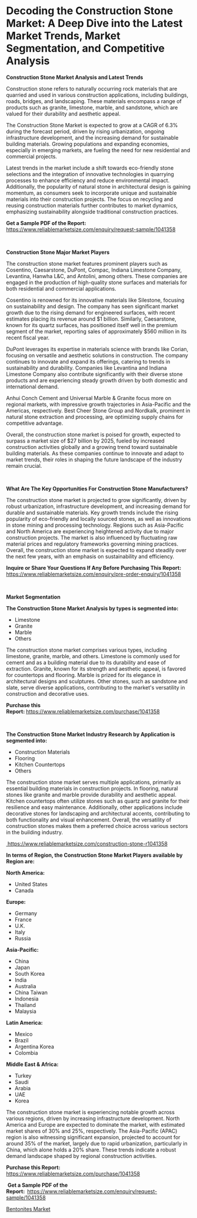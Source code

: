 <p><h1>Decoding the Construction Stone Market: A Deep Dive into the Latest Market Trends, Market Segmentation, and Competitive Analysis</h1></p><p><strong>Construction Stone Market Analysis and Latest Trends</strong></p>
<p><p>Construction stone refers to naturally occurring rock materials that are quarried and used in various construction applications, including buildings, roads, bridges, and landscaping. These materials encompass a range of products such as granite, limestone, marble, and sandstone, which are valued for their durability and aesthetic appeal.</p><p>The Construction Stone Market is expected to grow at a CAGR of 6.3% during the forecast period, driven by rising urbanization, ongoing infrastructure development, and the increasing demand for sustainable building materials. Growing populations and expanding economies, especially in emerging markets, are fueling the need for new residential and commercial projects. </p><p>Latest trends in the market include a shift towards eco-friendly stone selections and the integration of innovative technologies in quarrying processes to enhance efficiency and reduce environmental impact. Additionally, the popularity of natural stone in architectural design is gaining momentum, as consumers seek to incorporate unique and sustainable materials into their construction projects. The focus on recycling and reusing construction materials further contributes to market dynamics, emphasizing sustainability alongside traditional construction practices.</p></p>
<p><strong>Get a Sample PDF of the Report:&nbsp;</strong> <a href="https://www.reliablemarketsize.com/enquiry/request-sample/1041358?utm_campaign=2634&utm_medium=2&utm_source=Github&utm_content=ia&utm_term=31032025&utm_id=construction-stone">https://www.reliablemarketsize.com/enquiry/request-sample/1041358</a></p>
<p>&nbsp;</p>
<p><strong>Construction Stone Major Market Players</strong></p>
<p><p>The construction stone market features prominent players such as Cosentino, Caesarstone, DuPont, Compac, Indiana Limestone Company, Levantina, Hanwha L&C, and Antolini, among others. These companies are engaged in the production of high-quality stone surfaces and materials for both residential and commercial applications.</p><p>Cosentino is renowned for its innovative materials like Silestone, focusing on sustainability and design. The company has seen significant market growth due to the rising demand for engineered surfaces, with recent estimates placing its revenue around $1 billion. Similarly, Caesarstone, known for its quartz surfaces, has positioned itself well in the premium segment of the market, reporting sales of approximately $560 million in its recent fiscal year.</p><p>DuPont leverages its expertise in materials science with brands like Corian, focusing on versatile and aesthetic solutions in construction. The company continues to innovate and expand its offerings, catering to trends in sustainability and durability. Companies like Levantina and Indiana Limestone Company also contribute significantly with their diverse stone products and are experiencing steady growth driven by both domestic and international demand.</p><p>Anhui Conch Cement and Universal Marble & Granite focus more on regional markets, with impressive growth trajectories in Asia-Pacific and the Americas, respectively. Best Cheer Stone Group and Nordkalk, prominent in natural stone extraction and processing, are optimizing supply chains for competitive advantage. </p><p>Overall, the construction stone market is poised for growth, expected to surpass a market size of $27 billion by 2025, fueled by increased construction activities globally and a growing trend toward sustainable building materials. As these companies continue to innovate and adapt to market trends, their roles in shaping the future landscape of the industry remain crucial.</p></p>
<p>&nbsp;</p>
<p><strong>What Are The Key Opportunities For Construction Stone Manufacturers?</strong></p>
<p><p>The construction stone market is projected to grow significantly, driven by robust urbanization, infrastructure development, and increasing demand for durable and sustainable materials. Key growth trends include the rising popularity of eco-friendly and locally sourced stones, as well as innovations in stone mining and processing technology. Regions such as Asia-Pacific and North America are experiencing heightened activity due to major construction projects. The market is also influenced by fluctuating raw material prices and regulatory frameworks governing mining practices. Overall, the construction stone market is expected to expand steadily over the next few years, with an emphasis on sustainability and efficiency.</p></p>
<p><strong>Inquire or Share Your Questions If Any Before Purchasing This Report:</strong> <a href="https://www.reliablemarketsize.com/enquiry/pre-order-enquiry/1041358?utm_campaign=2634&utm_medium=2&utm_source=Github&utm_content=ia&utm_term=31032025&utm_id=construction-stone">https://www.reliablemarketsize.com/enquiry/pre-order-enquiry/1041358</a></p>
<p>&nbsp;</p>
<p><strong>Market Segmentation</strong></p>
<p><strong>The Construction Stone Market Analysis by types is segmented into:</strong></p>
<p><ul><li>Limestone</li><li>Granite</li><li>Marble</li><li>Others</li></ul></p>
<p><p>The construction stone market comprises various types, including limestone, granite, marble, and others. Limestone is commonly used for cement and as a building material due to its durability and ease of extraction. Granite, known for its strength and aesthetic appeal, is favored for countertops and flooring. Marble is prized for its elegance in architectural designs and sculptures. Other stones, such as sandstone and slate, serve diverse applications, contributing to the market's versatility in construction and decorative uses.</p></p>
<p><strong>Purchase this Report:&nbsp;</strong><a href="https://www.reliablemarketsize.com/purchase/1041358?utm_campaign=2634&utm_medium=2&utm_source=Github&utm_content=ia&utm_term=31032025&utm_id=construction-stone">https://www.reliablemarketsize.com/purchase/1041358</a></p>
<p>&nbsp;</p>
<p><strong>The Construction Stone Market Industry Research by Application is segmented into:</strong></p>
<p><ul><li>Construction Materials</li><li>Flooring</li><li>Kitchen Countertops</li><li>Others</li></ul></p>
<p><p>The construction stone market serves multiple applications, primarily as essential building materials in construction projects. In flooring, natural stones like granite and marble provide durability and aesthetic appeal. Kitchen countertops often utilize stones such as quartz and granite for their resilience and easy maintenance. Additionally, other applications include decorative stones for landscaping and architectural accents, contributing to both functionality and visual enhancement. Overall, the versatility of construction stones makes them a preferred choice across various sectors in the building industry.</p></p>
<p><a href="https://www.reliablemarketsize.com/construction-stone-r1041358?utm_campaign=2634&utm_medium=2&utm_source=Github&utm_content=ia&utm_term=31032025&utm_id=construction-stone">&nbsp;https://www.reliablemarketsize.com/construction-stone-r1041358</a></p>
<p><strong>In terms of Region, the Construction Stone Market Players available by Region are:</strong></p>
<p>
    <p> <strong> North America: </strong>
        <ul>
            <li>United States</li>
            <li>Canada</li>
        </ul>
        </p> 
    <p> <strong> Europe: </strong>
        <ul>
            <li>Germany</li>
            <li>France</li>
            <li>U.K.</li>
            <li>Italy</li>
            <li>Russia</li>
        </ul>
        </p> 
    <p> <strong> Asia-Pacific: </strong>
        <ul>
            <li>China</li>
            <li>Japan</li>
            <li>South Korea</li>
            <li>India</li>
            <li>Australia</li>
            <li>China Taiwan</li>
            <li>Indonesia</li>
            <li>Thailand</li>
            <li>Malaysia</li>
        </ul>
        </p> 
    <p> <strong> Latin America: </strong>
        <ul>
            <li>Mexico</li>
            <li>Brazil</li>
            <li>Argentina Korea</li>
            <li>Colombia</li>
        </ul>
        </p> 
    <p> <strong> Middle East & Africa: </strong>
        <ul>
            <li>Turkey</li>
            <li>Saudi</li>
            <li>Arabia</li>
            <li>UAE</li>
            <li>Korea</li>
        </ul>
    </p>
    </p>
<p><p>The construction stone market is experiencing notable growth across various regions, driven by increasing infrastructure development. North America and Europe are expected to dominate the market, with estimated market shares of 30% and 25%, respectively. The Asia-Pacific (APAC) region is also witnessing significant expansion, projected to account for around 35% of the market, largely due to rapid urbanization, particularly in China, which alone holds a 20% share. These trends indicate a robust demand landscape shaped by regional construction activities.</p></p>
<p><strong>Purchase this Report: </strong><a href="https://www.reliablemarketsize.com/purchase/1041358?utm_campaign=2634&utm_medium=2&utm_source=Github&utm_content=ia&utm_term=31032025&utm_id=construction-stone">https://www.reliablemarketsize.com/purchase/1041358</a></p>
<p>&nbsp;<strong>Get a Sample PDF of the Report:&nbsp;&nbsp;</strong><a href="https://www.reliablemarketsize.com/enquiry/request-sample/1041358?utm_campaign=2634&utm_medium=2&utm_source=Github&utm_content=ia&utm_term=31032025&utm_id=construction-stone">https://www.reliablemarketsize.com/enquiry/request-sample/1041358</a></p>
<p><strong></strong></p>
<p><p><a href="https://github.com/arvelm4nthig/Market-Research-Report-List-1/blob/main/bentonites-market.md?utm_campaign=2634&utm_medium=2&utm_source=Github&utm_content=ia&utm_term=31032025&utm_id=construction-stone">Bentonites Market</a></p></p>